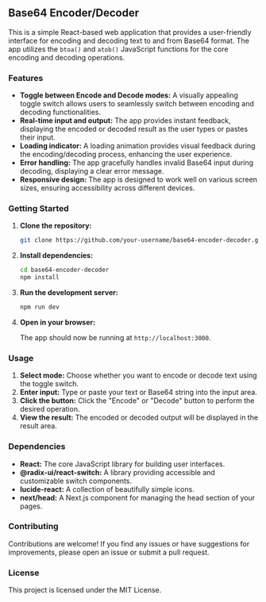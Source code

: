 ## Base64 Encoder/Decoder

This is a simple React-based web application that provides a user-friendly interface for encoding and decoding text to and from Base64 format. The app utilizes the `btoa()` and `atob()` JavaScript functions for the core encoding and decoding operations.

### Features

* **Toggle between Encode and Decode modes:** A visually appealing toggle switch allows users to seamlessly switch between encoding and decoding functionalities.
* **Real-time input and output:** The app provides instant feedback, displaying the encoded or decoded result as the user types or pastes their input.
* **Loading indicator:** A loading animation provides visual feedback during the encoding/decoding process, enhancing the user experience.
* **Error handling:** The app gracefully handles invalid Base64 input during decoding, displaying a clear error message.
* **Responsive design:** The app is designed to work well on various screen sizes, ensuring accessibility across different devices.

### Getting Started

1. **Clone the repository:**

   ```bash
   git clone https://github.com/your-username/base64-encoder-decoder.git
   ```

2. **Install dependencies:**

   ```bash
   cd base64-encoder-decoder
   npm install
   ```

3. **Run the development server:**

   ```bash
   npm run dev
   ```

4. **Open in your browser:**

   The app should now be running at `http://localhost:3000`.

### Usage

1. **Select mode:** Choose whether you want to encode or decode text using the toggle switch.
2. **Enter input:** Type or paste your text or Base64 string into the input area.
3. **Click the button:** Click the "Encode" or "Decode" button to perform the desired operation.
4. **View the result:** The encoded or decoded output will be displayed in the result area.

### Dependencies

* **React:** The core JavaScript library for building user interfaces.
* **@radix-ui/react-switch:** A library providing accessible and customizable switch components.
* **lucide-react:** A collection of beautifully simple icons.
* **next/head:** A Next.js component for managing the head section of your pages.

### Contributing

Contributions are welcome! If you find any issues or have suggestions for improvements, please open an issue or submit a pull request.

### License

This project is licensed under the MIT License.